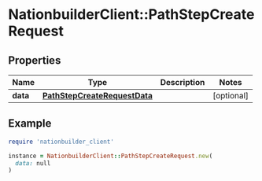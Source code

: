 # NationbuilderClient::PathStepCreateRequest

## Properties

| Name | Type | Description | Notes |
| ---- | ---- | ----------- | ----- |
| **data** | [**PathStepCreateRequestData**](PathStepCreateRequestData.md) |  | [optional] |

## Example

```ruby
require 'nationbuilder_client'

instance = NationbuilderClient::PathStepCreateRequest.new(
  data: null
)
```

